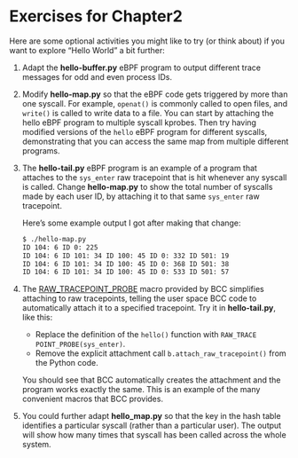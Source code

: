# Exercises for Chapter2

Here are some optional activities you might like to try (or think about) if you want to explore “Hello World” a bit further:

1. Adapt the **hello-buffer.py** eBPF program to output different trace messages for odd and even process IDs.
2. Modify **hello-map.py** so that the eBPF code gets triggered by more than one syscall. For example, `openat()` is commonly called to open files, and `write()` is called to write data to a file. You can start by attaching the hello eBPF program to multiple syscall kprobes. Then try having modified versions of the `hello` eBPF program for different syscalls, demonstrating that you can access the same map from multiple different programs. 
3. The **hello-tail.py** eBPF program is an example of a program that attaches to the `sys_enter` raw tracepoint that is hit whenever any syscall is called. Change **hello-map.py** to show the total number of syscalls made by each user ID, by attaching it to that same `sys_enter` raw tracepoint. 

    Here’s some example output I got after making that change: 
    ```sh
    $ ./hello-map.py 
    ID 104: 6 ID 0: 225 
    ID 104: 6 ID 101: 34 ID 100: 45 ID 0: 332 ID 501: 19 
    ID 104: 6 ID 101: 34 ID 100: 45 ID 0: 368 ID 501: 38 
    ID 104: 6 ID 101: 34 ID 100: 45 ID 0: 533 ID 501: 57 
    ```
4. The [RAW_TRACEPOINT_PROBE](https://github.com/iovisor/bcc/blob/master/docs/reference_guide.md#7-raw-tracepoints) macro provided by BCC simplifies attaching to raw tracepoints, telling the user space BCC code to automatically attach it to a specified tracepoint. Try it in **hello-tail.py**, like this:
    - Replace the definition of the `hello()` function with `RAW_TRACE POINT_PROBE(sys_enter)`. 
    - Remove the explicit attachment call `b.attach_raw_tracepoint()` from the Python code. 

    You should see that BCC automatically creates the attachment and the program works exactly the same. This is an example of the many convenient macros that BCC provides. 
5. You could further adapt **hello_map.py** so that the key in the hash table identifies a particular syscall (rather than a particular user). The output will show how many times that syscall has been called across the whole system.